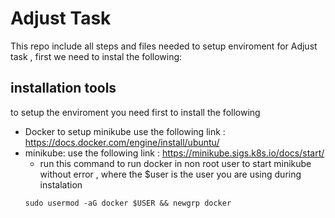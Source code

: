 # Adjust Task
This repo include all steps and files needed to setup enviroment for Adjust task , first we need to instal the following:
## installation tools
to setup the enviroment you need first to install the following
- Docker to setup minikube use the following link : https://docs.docker.com/engine/install/ubuntu/
- minikube: use the following link : https://minikube.sigs.k8s.io/docs/start/
   - run this command to run docker in non root user to start minikube without error , where the $user is the user you are using during instalation 
   ```
   sudo usermod -aG docker $USER && newgrp docker
   ```

